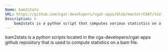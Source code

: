 ```yaml
---
Name: bam2stats
URL: https://github.com/cgat-developers/cgat-apps/blob/master/CGAT/tools/bam2stats.py
Description: >
    bam2stats is a python script that computes various statistics on a bam file
---
```


bam2stats is a python scripts located in the cga-developers/cgat-apps github
repository that is used to compute statistics on a bam file.
